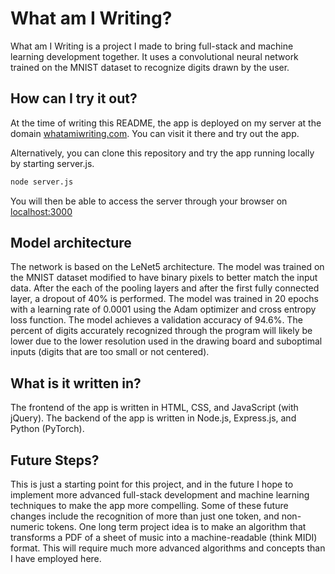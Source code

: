 # What am I Writing?

What am I Writing is a project I made to bring full-stack and machine learning development together. It uses a convolutional neural network trained on the MNIST dataset to recognize digits drawn by the user.

## How can I try it out?

At the time of writing this README, the app is deployed on my server at the domain [whatamiwriting.com](http://www.whatamiwriting.com). You can visit it there and try out the app.

Alternatively, you can clone this repository and try the app running locally by starting server.js.

```bash
node server.js
```

You will then be able to access the server through your browser on [localhost:3000](http://localhost:3000)

## Model architecture

The network is based on the LeNet5 architecture. The model was trained on the MNIST dataset modified to have binary pixels to better match the input data. After the each of the pooling layers and after the first fully connected layer, a dropout of 40% is performed. The model was trained in 20 epochs with a learning rate of 0.0001 using the Adam optimizer and cross entropy loss function. The model achieves a validation accuracy of 94.6%. The percent of digits accurately recognized through the program will likely be lower due to the lower resolution used in the drawing board and suboptimal inputs (digits that are too small or not centered).

## What is it written in?

The frontend of the app is written in HTML, CSS, and JavaScript (with jQuery).
The backend of the app is written in Node.js, Express.js, and Python (PyTorch).

## Future Steps?

This is just a starting point for this project, and in the future I hope to implement more advanced full-stack development and machine learning techniques to make the app more compelling. Some of these future changes include the recognition of more than just one token, and non-numeric tokens. One long term project idea is to make an algorithm that transforms a PDF of a sheet of music into a machine-readable (think MIDI) format. This will require much more advanced algorithms and concepts than I have employed here.
